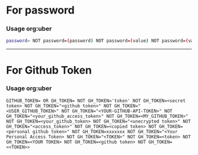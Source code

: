 # For password

### Usage org:uber <below dork>
```bash
password= NOT password=(password) NOT password=(value) NOT password=(val) NOT password=(plain_text) NOT password=(unencrypted_password) NOT -password=<value>   NOT password={password} NOT password=${password} NOT /ADMIN_PASSWORD="password"/ NOT PASSWORD=# NOT /PASSWORD=${password}/   NOT password=(new_password) NOT /PASSWORD="$INPUT_PASSWORD"/ NOT /PASSWORD="$INPUT_APP_PASSWORD"/ NOT PASSWORD='password' NOT /PASSWORD="${ADMIN_PASSWORD:-password}"/ NOT /password=${env:SSL_KEYSTORE_PASSWORD}/ NOT password='" NOT password=' '  NOT Password=password  NOT password=%s NOT PASSWORD=$ NOT PASSWORD="***INVALID***" NOT PASSWORD="$ NOT password=<password> NOT TEST_GITHUB_PASSWORD= NOT password=" NOT password=secret</code> NOT password=options.password NOT user=%u&password=%p NOT PASSWORD=<your-password-here> NOT password=%v NOT PASSWORD=<admin-password> NOT password=\fR\fB\fIpassword\fR\fR NOT password=mypassword NOT password=\fR  NOT PASSWORD=.  NOT password=qwerty  
```
-----------------------------------------------------------------------------------------------------------------------------------------------------------------------------------------------------------

# For Github Token

### Usage org:uber <below dork>
```
GITHUB_TOKEN= OR GH_TOKEN= NOT GH_TOKEN='token' NOT GH_TOKEN=<secret token> NOT GH_TOKEN="<github token>" NOT GH_TOKEN="<USER_GITHUB_TOKEN>" NOT GH_TOKEN="<YOUR-GITHUB-API-TOKEN>" NOT GH_TOKEN="<your_github_access_token>" NOT GH_TOKEN=<MY_GITHUB_TOKEN>" NOT GH_TOKEN=<your_github_token> NOT GH_TOKEN="<unecrypted token>" NOT GH_TOKEN="<access_token>" NOT GH_TOKEN=<copied token> NOT GH_TOKEN=<personal github token>" NOT GH_TOKEN=xxxxxxx NOT GH_TOKEN="<Your Personal Access Token> NOT GH_TOKEN="<TOKEN>" NOT GH_TOKEN=<token> NOT GH_TOKEN=<YOUR TOKEN> NOT GH_TOKEN=<github token> NOT GH_TOKEN=<<TOKEN>>
```
